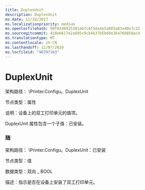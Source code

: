 ```yaml
---
title: DuplexUnit
description: DuplexUnit
ms.date: 11/28/2017
ms.localizationpriority: medium
ms.openlocfilehash: 99f82d8925381ab7c6f5da4e5a085a83a40e7c32
ms.sourcegitcommit: 418e6617e2a695c9cb4b37b5b60e264760858acd
ms.translationtype: MT
ms.contentlocale: zh-CN
ms.lasthandoff: 12/07/2020
ms.locfileid: "96797163"
---
```

# <a name="duplexunit"></a>DuplexUnit


架构路径： \\Printer.Configu。DuplexUnit

节点类型：属性

说明：设备上的双工打印单元的值项。

DuplexUnit 属性包含一个子值：已安装。

### <a name="span-idinstalledspanspan-idinstalledspan-installed"></a><span id="installed"></span><span id="INSTALLED"></span> 随

架构路径： \\Printer.Configu。DuplexUnit：已安装

节点类型：值

数据类型：双向 \_ BOOL

描述：指示是否在设备上安装了双工打印单元。

 

 




